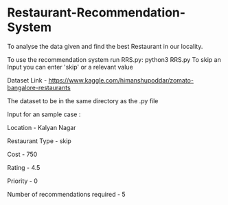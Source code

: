 # Restaurant-Recommendation-System

To analyse the data given and find the best Restaurant in our locality.

To use the recommendation system run RRS.py: python3 RRS.py
To skip an Input you can enter 'skip' or a relevant value

Dataset Link - https://www.kaggle.com/himanshupoddar/zomato-bangalore-restaurants

The dataset to be in the same directory as the .py file

Input for an sample case : 

Location - Kalyan Nagar

Restaurant Type - skip

Cost - 750

Rating - 4.5

Priority - 0

Number of recommendations required - 5
